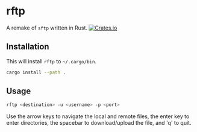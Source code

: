 # rftp
A remake of `sftp` written in Rust.
[![Crates.io](https://img.shields.io/crates/v/rftp)](https://crates.io/crates/rftp)

## Installation
This will install `rftp` to `~/.cargo/bin`.
```bash
cargo install --path .
```

## Usage
```bash
rftp <destination> -u <username> -p <port>
```

Use the arrow keys to navigate the local and remote files, the enter key to enter directories, the spacebar to download/upload the file, and 'q' to quit.